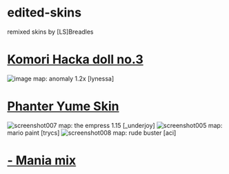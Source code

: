 # edited-skins
remixed skins by [LS]Breadles

# [Komori Hacka doll no.3](https://drive.google.com/u/0/uc?id=15ySq5V6lynqdtKJoHLfzM2f-rhenI_ZF&export=download)
![image](https://github.com/breadles5/edited-skins/assets/101068519/e854e466-036f-4a6c-899c-9b6043877845)
map: anomaly 1.2x [lynessa]

# [Phanter Yume Skin](https://drive.google.com/u/0/uc?id=14nyUBWWQLi3gme96IwIp_HgqMeGF59YN&export=download)
![screenshot007](https://github.com/breadles5/edited-skins/assets/101068519/4e056c7a-49bb-45b9-b958-c7ccb33b87ad)
map: the empress 1.15 [_underjoy]
![screenshot005](https://github.com/breadles5/edited-skins/assets/101068519/c71d79e7-7ad6-4691-8424-11df10c1c394)
map: mario paint [trycs]
![screenshot008](https://github.com/breadles5/edited-skins/assets/101068519/21f3ce2c-8481-49d9-9920-263e52ecda43)
map: rude buster [aci]

# [- Mania mix](https://drive.google.com/u/0/uc?id=1R6hrsTDvfnxtLO_AnZ1U_2cHx2Rnp7kb&export=download)
